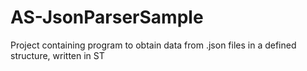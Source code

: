 # AS-JsonParserSample
Project containing program to obtain data from .json files in a defined structure, written in ST
